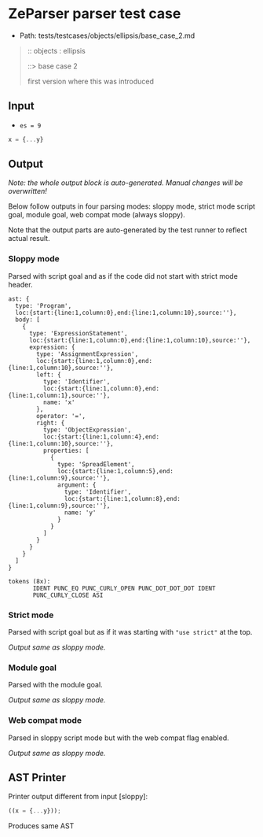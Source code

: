 # ZeParser parser test case

- Path: tests/testcases/objects/ellipsis/base_case_2.md

> :: objects : ellipsis
>
> ::> base case 2
>
> first version where this was introduced

## Input

- `es = 9`

`````js
x = {...y}
`````

## Output

_Note: the whole output block is auto-generated. Manual changes will be overwritten!_

Below follow outputs in four parsing modes: sloppy mode, strict mode script goal, module goal, web compat mode (always sloppy).

Note that the output parts are auto-generated by the test runner to reflect actual result.

### Sloppy mode

Parsed with script goal and as if the code did not start with strict mode header.

`````
ast: {
  type: 'Program',
  loc:{start:{line:1,column:0},end:{line:1,column:10},source:''},
  body: [
    {
      type: 'ExpressionStatement',
      loc:{start:{line:1,column:0},end:{line:1,column:10},source:''},
      expression: {
        type: 'AssignmentExpression',
        loc:{start:{line:1,column:0},end:{line:1,column:10},source:''},
        left: {
          type: 'Identifier',
          loc:{start:{line:1,column:0},end:{line:1,column:1},source:''},
          name: 'x'
        },
        operator: '=',
        right: {
          type: 'ObjectExpression',
          loc:{start:{line:1,column:4},end:{line:1,column:10},source:''},
          properties: [
            {
              type: 'SpreadElement',
              loc:{start:{line:1,column:5},end:{line:1,column:9},source:''},
              argument: {
                type: 'Identifier',
                loc:{start:{line:1,column:8},end:{line:1,column:9},source:''},
                name: 'y'
              }
            }
          ]
        }
      }
    }
  ]
}

tokens (8x):
       IDENT PUNC_EQ PUNC_CURLY_OPEN PUNC_DOT_DOT_DOT IDENT
       PUNC_CURLY_CLOSE ASI
`````

### Strict mode

Parsed with script goal but as if it was starting with `"use strict"` at the top.

_Output same as sloppy mode._

### Module goal

Parsed with the module goal.

_Output same as sloppy mode._

### Web compat mode

Parsed in sloppy script mode but with the web compat flag enabled.

_Output same as sloppy mode._

## AST Printer

Printer output different from input [sloppy]:

````js
((x = {...y}));
````

Produces same AST
